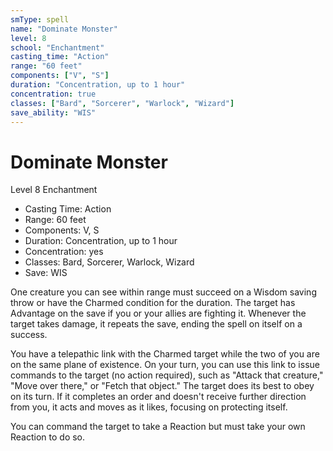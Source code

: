 ```yaml
---
smType: spell
name: "Dominate Monster"
level: 8
school: "Enchantment"
casting_time: "Action"
range: "60 feet"
components: ["V", "S"]
duration: "Concentration, up to 1 hour"
concentration: true
classes: ["Bard", "Sorcerer", "Warlock", "Wizard"]
save_ability: "WIS"
---
```


# Dominate Monster
Level 8 Enchantment

- Casting Time: Action
- Range: 60 feet
- Components: V, S
- Duration: Concentration, up to 1 hour
- Concentration: yes
- Classes: Bard, Sorcerer, Warlock, Wizard
- Save: WIS

One creature you can see within range must succeed on a Wisdom saving throw or have the Charmed condition for the duration. The target has Advantage on the save if you or your allies are fighting it. Whenever the target takes damage, it repeats the save, ending the spell on itself on a success.

You have a telepathic link with the Charmed target while the two of you are on the same plane of existence. On your turn, you can use this link to issue commands to the target (no action required), such as "Attack that creature," "Move over there," or "Fetch that object." The target does its best to obey on its turn. If it completes an order and doesn't receive further direction from you, it acts and moves as it likes, focusing on protecting itself.

You can command the target to take a Reaction but must take your own Reaction to do so.
